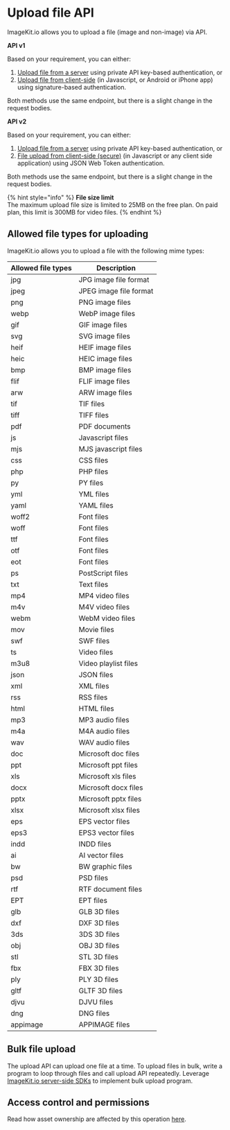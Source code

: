 # Upload file API

ImageKit.io allows you to upload a file (image and non-image) via API.

<b>API v1</b>

Based on your requirement, you can either:

1. [Upload file from a server](server-side-file-upload.md) using private API key-based authentication, or
2. [Upload file from client-side](client-side-file-upload.md) (in Javascript, or Android or iPhone app) using signature-based authentication.

Both methods use the same endpoint, but there is a slight change in the request bodies.

<b>API v2</b>

Based on your requirement, you can either:

1. [Upload file from a server](server-side-file-upload-v2.md) using private API key-based authentication, or
2. [File upload from client-side (secure)](secure-client-side-file-upload.md) (in Javascript or any client side application) using JSON Web Token authentication.

Both methods use the same endpoint, but there is a slight change in the request bodies.

{% hint style="info" %}
**File size limit**\
The maximum upload file size is limited to 25MB on the free plan. On paid plan, this limit is 300MB for video files.
{% endhint %}

## Allowed file types for uploading

ImageKit.io allows you to upload a file with the following mime types:

| Allowed file types | Description            |
| ------------------ | ---------------------- |
| jpg                | JPG image file format  |
| jpeg               | JPEG image file format |
| png                | PNG image files        |
| webp               | WebP image files       |
| gif                | GIF image files        |
| svg                | SVG image files        |
| heif               | HEIF image files       |
| heic               | HEIC image files       |
| bmp                | BMP image files        |
| flif               | FLIF image files       |
| arw                | ARW image files        |
| tif                | TIF files              |
| tiff               | TIFF files             |
| pdf                | PDF documents          |
| js                 | Javascript files       |
| mjs                | MJS javascript files   |
| css                | CSS files              |
| php                | PHP files              |
| py                 | PY files               |
| yml                | YML files              |
| yaml               | YAML files             |
| woff2              | Font files             |
| woff               | Font files             |
| ttf                | Font files             |
| otf                | Font files             |
| eot                | Font files             |
| ps                 | PostScript files       |
| txt                | Text files             |
| mp4                | MP4 video files        |
| m4v                | M4V video files        |
| webm               | WebM video files       |
| mov                | Movie files            |
| swf                | SWF files              |
| ts                 | Video files            |
| m3u8               | Video playlist files   |
| json               | JSON files             |
| xml                | XML files              |
| rss                | RSS files              |
| html               | HTML files             |
| mp3                | MP3 audio files        |
| m4a                | M4A audio files        |
| wav                | WAV audio files        |
| doc                | Microsoft doc files    |
| ppt                | Microsoft ppt files    |
| xls                | Microsoft xls files    |
| docx               | Microsoft docx files   |
| pptx               | Microsoft pptx files   |
| xlsx               | Microsoft xlsx files   |
| eps                | EPS vector files       |
| eps3               | EPS3 vector files      |
| indd               | INDD files             |
| ai                 | AI vector files        |
| bw                 | BW graphic files       |  
| psd                | PSD files              |
| rtf                | RTF document files     |
| EPT                | EPT files              |
| glb                | GLB 3D files           |
| dxf                | DXF 3D files           |
| 3ds                | 3DS 3D files           |
| obj                | OBJ 3D files           |
| stl                | STL 3D files           |
| fbx                | FBX 3D files           |
| ply                | PLY 3D files           |
| gltf               | GLTF 3D files          |
| djvu               | DJVU files             |
| dng                | DNG files              |
| appimage           | APPIMAGE files         |


## Bulk file upload

The upload API can upload one file at a time. To upload files in bulk, write a program to loop through files and call upload API repeatedly. Leverage [ImageKit.io server-side SDKs](../api-introduction/sdk.md#server-side-sdks) to implement bulk upload program.

## Access control and permissions

Read how asset ownership are affected by this operation [here](../../media-library/overview/upload-files.md#access-control-and-permissions).
